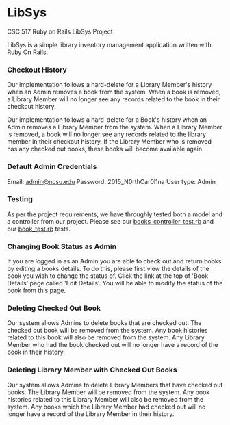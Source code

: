 # LibSys
CSC 517 Ruby on Rails LibSys Project

LibSys is a simple library inventory management application written with Ruby On Rails.

### Checkout History
Our implementation follows a hard-delete for a Library Member's history when an Admin removes a book from the system.  When a book is removed, a Library Member will no longer see any records related to the book in their checkout history.

Our implementation follows a hard-delete for a Book's history when an Admin removes a Library Member from the system.  When a Library Member is removed, a book will no longer see any records related to the library member in their checkout history.  If the Library Member who is removed has any checked out books, these books will become available again.

### Default Admin Credentials
Email: admin@ncsu.edu
Password: 2015_N0rthCar0l1na
User type: Admin

### Testing
As per the project requirements, we have throughly tested both a model and a controller from our project.  Please see our [books_controller_test.rb](test/controllers/books_controller_test.rb) and our [book_test.rb](test/models/book_test.rb) tests.

### Changing Book Status as Admin
If you are logged in as an Admin you are able to check out and return books by editing a books details.  To do this, please first view the details of the book you wish to change the status of.  Click the link at the top of 'Book Details' page called 'Edit Details'.  You will be able to modify the status of the book from this page.
 
### Deleting Checked Out Book
Our system allows Admins to delete books that are checked out.  The checked out book will be removed from the system.  Any book histories related to this book will also be removed from the system.  Any Library Member who had the book checked out will no longer have a record of the book in their history.
 
### Deleting Library Member with Checked Out Books
Our system allows Admins to delete Library Members that have checked out books.  The Library Member will be removed from the system.  Any book histories related to this Library Member will also be removed from the system.  Any books which the Library Member had checked out will no longer have a record of the Library Member in their history.